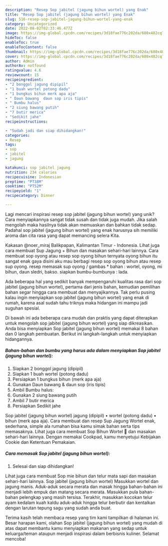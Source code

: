 ```yaml
---
description: "Resep Sop jabitel (jagung bihun wortel) yang Enak"
title: "Resep Sop jabitel (jagung bihun wortel) yang Enak"
slug: 516-resep-sop-jabitel-jagung-bihun-wortel-yang-enak
category: Uncategorized
date: 2022-08-02T02:33:46.477Z
image: https://img-global.cpcdn.com/recipes/3d18fae776c202da/680x482cq70/sop-jabitel-jagung-bihun-wortel-foto-resep-utama.jpg
hideToc: false
enableToc: true
enableTocContent: false
thumbnail: https://img-global.cpcdn.com/recipes/3d18fae776c202da/680x482cq70/sop-jabitel-jagung-bihun-wortel-foto-resep-utama.jpg
cover: https://img-global.cpcdn.com/recipes/3d18fae776c202da/680x482cq70/sop-jabitel-jagung-bihun-wortel-foto-resep-utama.jpg
author: Admin
authorAv: notfound
ratingvalue: 4.6
reviewcount: 15
recipeingredient:
- "2 bonggol jagung dipipil"
- "1 buah wortel potong dadu"
- "1 bungkus bihun merk apa aja"
- " Daun bawang  daun sop iris tipis"
- " Bumbu halus"
- "2 siung bawang putih"
- "7 butir merica"
- "Sedikit jahe"
recipeinstructions:

- "Sudah jadi dan siap dihidangkan!"
categories:
- Resep
tags:
- sop
- jabitel
- jagung

katakunci: sop jabitel jagung 
nutrition: 234 calories
recipecuisine: Indonesian
preptime: "PT38M"
cooktime: "PT52M"
recipeyield: "1"
recipecategory: Dinner

---
```





Lagi mencari inspirasi resep sop jabitel (jagung bihun wortel) yang unik? Cara menyiapkannya sangat tidak susah dan tidak juga mudah. Jika salah mengolah maka hasilnya tidak akan memuaskan dan bahkan tidak sedap. Padahal sop jabitel (jagung bihun wortel) yang enak harusnya sih memiliki aroma dan cita rasa yang dapat memancing selera Kita.





Kakasan @noer_miraj Balikpapan, Kalimantan Timur - Indonesia. Lihat juga cara membuat Sup Jagung + Bihun dan masakan sehari-hari lainnya. Cara membuat sop oyong atau resep sop oyong bihun ternyata oyong bihun itu sangat enak gaya disini aku mau berbagi resep sop oyong bihun atau resep sup oyong. resep memasak sup oyong / gambas * bahan : wortel, oyong, mi bihun, daun sledri, bakso. siapkan bumbu-bumbunya : lada.

Ada beberapa hal yang sedikit banyak mempengaruhi kualitas rasa dari sop jabitel (jagung bihun wortel), pertama dari jenis bahan, kemudian pemilihan bahan segar hingga cara membuat dan menyajikannya. Tak perlu pusing kalau ingin menyiapkan sop jabitel (jagung bihun wortel) yang enak di rumah, karena asal sudah tahu triknya maka hidangan ini mampu jadi suguhan spesial.






Di bawah ini ada beberapa cara mudah dan praktis yang dapat diterapkan untuk mengolah sop jabitel (jagung bihun wortel) yang siap dikreasikan. Anda bisa menyiapkan Sop jabitel (jagung bihun wortel) memakai 8 bahan dan 0 langkah pembuatan. Berikut ini langkah-langkah untuk menyiapkan hidangannya.

<!--inarticleads1-->

##### Bahan-bahan dan bumbu yang harus ada dalam menyiapkan Sop jabitel (jagung bihun wortel):

1. Siapkan 2 bonggol jagung (dipipil)
1. Siapkan 1 buah wortel (potong dadu)
1. Persiapkan 1 bungkus bihun (merk apa aja)
1. Gunakan  Daun bawang &amp; daun sop (iris tipis)
1. Ambil  Bumbu halus:
1. Gunakan 2 siung bawang putih
1. Ambil 7 butir merica
1. Persiapkan Sedikit jahe


Sop jabitel (jagung bihun wortel) jagung (dipipil) • wortel (potong dadu) • bihun (merk apa aja). Cara membuat dan resep Sup Jagung Wortel enak, sederhana, simple ala rumahan bisa kamu simak bahan serta tips memasaknya. Lihat juga cara membuat Sop Bihun Wortel 🥕 dan masakan sehari-hari lainnya. Dengan memakai Cookpad, kamu menyetujui Kebijakan Cookie dan Ketentuan Pemakaian. 

<!--inarticleads2-->

##### Cara memasak Sop jabitel (jagung bihun wortel):


1. Selesai dan siap dihidangkan!

Lihat juga cara membuat Sop mie bihun dan telur mata sapi dan masakan sehari-hari lainnya. Sop jabitel (jagung bihun wortel) Masukkan wortel dan jagung manis. Aduk-aduk secara merata dan masak hingga bahan-bahan ini menjadi lebih empuk dan matang secara merata. Masukkan pula bahan-bahan pelengkap yang masih tersisa. Terakhir, masukkan kocokan telur ayam kedalam kuah kaldu aduk-aduk hingga telur berbutir dan kentalkan dengan larutan tepung sagu yang sudah anda buat. 

Terima kasih telah membaca resep yang tim kami tampilkan di halaman ini. Besar harapan kami, olahan Sop jabitel (jagung bihun wortel) yang mudah di atas dapat membantu kamu menyiapkan makanan yang sedap untuk keluarga/teman ataupun menjadi inspirasi dalam berbisnis kuliner. Selamat mencoba!
